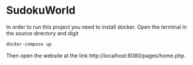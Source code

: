# SudokuWorld

In order to run this project you need to install docker. Open the terminal in the source directory and digit
```bash
docker-compose up
```

Then open the website at the link http://localhost:8080/pages/home.php.

